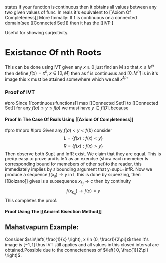 states if your function is continuous then it obtains all values between any two given values of func. In reals it's equivalent to [[Axiom Of Completeness]]
More formally: If f is continuous on a connected domain(see [[Connected Set]]) then it has the [[IVP]]

Useful for showing surjectivity.

# Existance Of nth Roots
This can be done using IVT given any $x \geq 0$ just find an M so that $x \leq M^n$ then define 
$f(x)=x^n, x \in [0,M]$ then as f is continuous and $[0,M^n]$ is in it's image this x must be attained somewhere which we call $x^{1/n}$

### Proof of IVT
#pro 
Since [[continuous functions]] map [[Connected Set]] to [[Connected Set]] for any $f(a)\leq y \leq f(b)$ we must have $y \in f[D]$. because 

#### Proof In The Case Of Reals Using [[Axiom Of Completeness]]
#pro #mpro #ipro Given any $f(a) < y < f(b)$ consider 
$$
L = \{ f(x) : f(x) <y \}
$$
$$
R = \{ f(x) : f(x) > y \}
$$
Then observe both SupL and InfR exist. We claim that they are equal. This is pretty easy to prove and is left as an exercise (show each memeber is corresponding bound for memebers of other set)to the reader, this immediately implies by a bounding argument that y=supL=infR. Now we produce a sequence $f(x_{n})\to y$ in L this is done by squeezing, then [[Bolzano]] gives is a subsequence $x_{k_{j}} \to c$ then by continuity 
$$
f(x_{k_{n}}) \to f(c)=y
$$
This completes the proof.

#### Proof Using The [[Ancient Bisection Method]]
## Mahatvapurn Example:
Consider $\sin\left( \frac{1}{x} \right), x \in (0, \frac{1}{2\pi})$ then it's image is $[-1,1]$ thus IVT still applies and all values in this closed interval are obtained.Possible due to the connectedness of $\left( 0, \frac{1}{2\pi} \right)$.